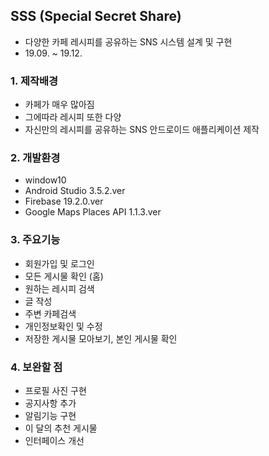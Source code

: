 ## SSS (Special Secret Share)
 - 다양한 카페 레시피를 공유하는 SNS 시스템 설계 및 구현
 - 19.09. ~ 19.12.

### 1. 제작배경
 - 카페가 매우 많아짐
 - 그에따라 레시피 또한 다양
 - 자신만의 레시피를 공유하는 SNS 안드로이드 애플리케이션 제작

### 2. 개발환경
- window10 
- Android Studio 3.5.2.ver
- Firebase 19.2.0.ver
- Google Maps Places API 1.1.3.ver

### 3. 주요기능
- 회원가입 및 로그인
- 모든 게시물 확인 (홈)
- 원하는 레시피 검색
- 글 작성
- 주변 카페검색
- 개인정보확인 및 수정
- 저장한 게시물 모아보기, 본인 게시물 확인

### 4. 보완할 점
 - 프로필 사진 구현
 - 공지사항 추가
 - 알림기능 구현
 - 이 달의 추천 게시물
 - 인터페이스 개선
